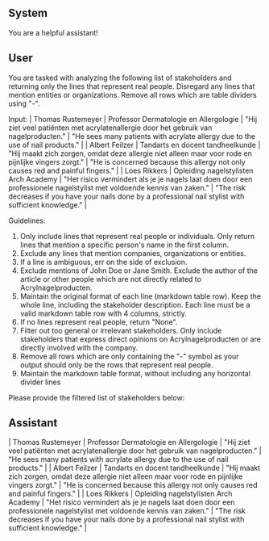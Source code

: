 ## System

You are a helpful assistant!

## User


You are tasked with analyzing the following list of stakeholders and returning only the lines that represent real people. Disregard any lines that mention entities or organizations. Remove all rows which are table dividers using "-".

Input:
| Thomas Rustemeyer | Professor Dermatologie en Allergologie | "Hij ziet veel patiënten met acrylatenallergie door het gebruik van nagelproducten." | "He sees many patients with acrylate allergy due to the use of nail products." |
| Albert Feilzer | Tandarts en docent tandheelkunde | "Hij maakt zich zorgen, omdat deze allergie niet alleen maar voor rode en pijnlijke vingers zorgt." | "He is concerned because this allergy not only causes red and painful fingers." |
| Loes Rikkers | Opleiding nagelstylisten Arch Academy | "Het risico vermindert als je je nagels laat doen door een professionele nagelstylist met voldoende kennis van zaken." | "The risk decreases if you have your nails done by a professional nail stylist with sufficient knowledge." |

Guidelines:
1. Only include lines that represent real people or individuals. Only return lines that mention a specific person's name in the first column.
2. Exclude any lines that mention companies, organizations or entities.
3. If a line is ambiguous, err on the side of exclusion.
4. Exclude mentions of John Doe or Jane Smith. Exclude the author of the article or other people which are not directly related to Acrylnagelproducten.
5. Maintain the original format of each line (markdown table row). Keep the whole line, including the stakeholder description. Each line must be a valid markdown table row with 4 columns, strictly.
6. If no lines represent real people, return "None".
7. Filter out too general or irrelevant stakeholders. Only include stakeholders that express direct opinions on Acrylnagelproducten or are directly involved with the company.
8. Remove all rows which are only containing the "-" symbol as your output should only be the rows that represent real people.
9. Maintain the markdown table format, without including any horizontal divider lines

Please provide the filtered list of stakeholders below:
        

## Assistant

| Thomas Rustemeyer | Professor Dermatologie en Allergologie | "Hij ziet veel patiënten met acrylatenallergie door het gebruik van nagelproducten." | "He sees many patients with acrylate allergy due to the use of nail products." |
| Albert Feilzer | Tandarts en docent tandheelkunde | "Hij maakt zich zorgen, omdat deze allergie niet alleen maar voor rode en pijnlijke vingers zorgt." | "He is concerned because this allergy not only causes red and painful fingers." |
| Loes Rikkers | Opleiding nagelstylisten Arch Academy | "Het risico vermindert als je je nagels laat doen door een professionele nagelstylist met voldoende kennis van zaken." | "The risk decreases if you have your nails done by a professional nail stylist with sufficient knowledge." |

